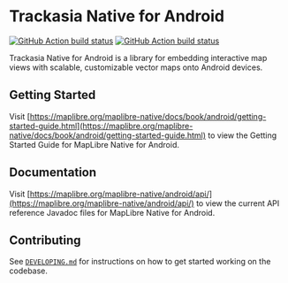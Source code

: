 # Trackasia Native for Android

[![GitHub Action build status](https://github.com/track-asia-vn/trackasia-native/workflows/android-ci/badge.svg)](https://github.com/track-asia-vn/trackasia-native/actions/workflows/android-ci.yml) [![GitHub Action build status](https://github.com/track-asia-vn/trackasia-native/workflows/android-release/badge.svg)](https://github.com/track-asia-vn/trackasia-native/actions/workflows/android-release.yml)

Trackasia Native for Android is a library for embedding interactive map views with scalable, customizable vector maps onto Android devices.

## Getting Started

Visit [https://maplibre.org/maplibre-native/docs/book/android/getting-started-guide.html](https://maplibre.org/maplibre-native/docs/book/android/getting-started-guide.html) to view the Getting Started Guide for MapLibre Native for Android.

## Documentation

Visit [https://maplibre.org/maplibre-native/android/api/](https://maplibre.org/maplibre-native/android/api/) to view the current API reference Javadoc files for MapLibre Native for Android.

## Contributing

See [`DEVELOPING.md`](./DEVELOPING.md) for instructions on how to get started working on the codebase.
